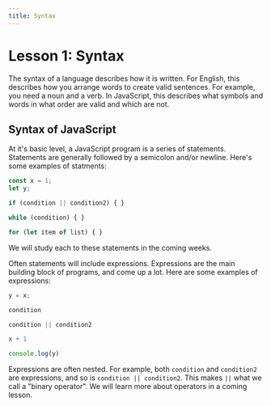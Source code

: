 ```yaml
---
title: Syntax
---
```


# Lesson 1: Syntax

The syntax of a language describes how it is written. For English, this describes how you arrange words to create valid sentences. For example, you need a noun and a verb. In JavaScript, this describes what symbols and words in what order are valid and which are not.

## Syntax of JavaScript

At it's basic level, a JavaScript program is a series of statements. Statements are generally followed by a semicolon and/or newline. Here's some examples of statments:

```js
const x = 1;
let y;

if (condition || condition2) { }

while (condition) { }

for (let item of list) { }
```

We will study each to these statements in the coming weeks.

Often statements will include expressions. Expressions are the main building block of programs, and come up a lot. Here are some examples of expressions:

```js
y = x;

condition

condition || condition2

x + 1

console.log(y)
```

Expressions are often nested. For example, both `condition` and `condition2` are expressions, and so is `condition || condition2`. This makes `||` what we call a "binary operator". We will learn more about operators in a coming lesson.
